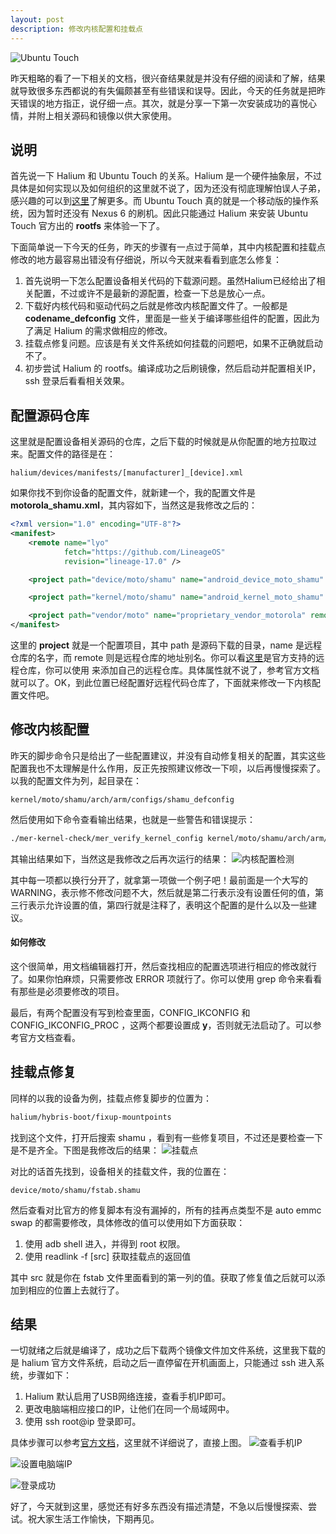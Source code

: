 ```yaml
---
layout: post
description: 修改内核配置和挂载点
---
```


![Ubuntu Touch](https://upload-images.jianshu.io/upload_images/2849484-d59d67bd0cae85eb.jpg?imageMogr2/auto-orient/strip%7CimageView2/2/w/1240)

昨天粗略的看了一下相关的文档，很兴奋结果就是并没有仔细的阅读和了解，结果就导致很多东西都说的有失偏颇甚至有些错误和误导。因此，今天的任务就是把昨天错误的地方指正，说仔细一点。其次，就是分享一下第一次安装成功的喜悦心情，并附上相关源码和镜像以供大家使用。

## 说明
首先说一下 Halium 和 Ubuntu Touch 的关系。Halium 是一个硬件抽象层，不过具体是如何实现以及如何组织的这里就不说了，因为还没有彻底理解怕误人子弟，感兴趣的可以到[这里](https://halium.org/)了解更多。而 Ubuntu Touch 真的就是一个移动版的操作系统，因为暂时还没有 Nexus 6 的刷机。因此只能通过 Halium 来安装 Ubuntu Touch 官方出的 **rootfs** 来体验一下了。

下面简单说一下今天的任务，昨天的步骤有一点过于简单，其中内核配置和挂载点修改的地方最容易出错没有仔细说，所以今天就来看看到底怎么修复：
   1. 首先说明一下怎么配置设备相关代码的下载源问题。虽然Halium已经给出了相关配置，不过或许不是最新的源配置，检查一下总是放心一点。
2. 下载好内核代码和驱动代码之后就是修改内核配置文件了。一般都是 **codename_defconfig** 文件，里面是一些关于编译哪些组件的配置，因此为了满足 Halium 的需求做相应的修改。
3. 挂载点修复问题。应该是有关文件系统如何挂载的问题吧，如果不正确就启动不了。
4. 初步尝试 Halium 的 rootfs。编译成功之后刷镜像，然后启动并配置相关IP，ssh 登录后看看相关效果。

## 配置源码仓库
这里就是配置设备相关源码的仓库，之后下载的时候就是从你配置的地方拉取过来。配置文件的路径是在：
```
halium/devices/manifests/[manufacturer]_[device].xml
```
如果你找不到你设备的配置文件，就新建一个，我的配置文件是 **motorola_shamu.xml**，其内容如下，当然这是我修改之后的：
```xml
<?xml version="1.0" encoding="UTF-8"?>
<manifest>
    <remote name="lyo"
            fetch="https://github.com/LineageOS"
            revision="lineage-17.0" />

    <project path="device/moto/shamu" name="android_device_moto_shamu" remote="los" />

    <project path="kernel/moto/shamu" name="android_kernel_moto_shamu" remote="los" />

    <project path="vendor/moto" name="proprietary_vendor_motorola" remote="them" />
</manifest>
```
这里的 **project** 就是一个配置项目，其中 path 是源码下载的目录，name 是远程仓库的名字，而 remote 则是远程仓库的地址别名。你可以看[这里](https://docs.halium.org/en/latest/porting/get-sources.html#halium-7-1)是官方支持的远程仓库，你可以使用 <remote /> 来添加自己的远程仓库。具体属性就不说了，参考官方文档就可以了。OK，到此位置已经配置好远程代码仓库了，下面就来修改一下内核配置文件吧。

## 修改内核配置
昨天的脚步命令只是给出了一些配置建议，并没有自动修复相关的配置，其实这些配置我也不太理解是什么作用，反正先按照建议修改一下呗，以后再慢慢探索了。以我的配置文件为列，起目录在：
```
kernel/moto/shamu/arch/arm/configs/shamu_defconfig
```
然后使用如下命令查看输出结果，也就是一些警告和错误提示：
```bash
./mer-kernel-check/mer_verify_kernel_config kernel/moto/shamu/arch/arm/configs/shamu_defconfig
```
其输出结果如下，当然这是我修改之后再次运行的结果：
![内核配置检测](https://upload-images.jianshu.io/upload_images/2849484-471e88636e3dec83.png?imageMogr2/auto-orient/strip%7CimageView2/2/w/1240)

其中每一项都以换行分开了，就拿第一项做一个例子吧！最前面是一个大写的 WARNING，表示修不修改问题不大，然后就是第二行表示没有设置任何的值，第三行表示允许设置的值，第四行就是注释了，表明这个配置的是什么以及一些建议。

#### 如何修改
这个很简单，用文档编辑器打开，然后查找相应的配置选项进行相应的修改就行了。如果你怕麻烦，只需要修改 ERROR 项就行了。你可以使用 grep 命令来看看有那些是必须要修改的项目。

最后，有两个配置没有写到检查里面，CONFIG_IKCONFIG 和 CONFIG_IKCONFIG_PROC ，这两个都要设置成 **y**，否则就无法启动了。可以参考官方文档查看。

## 挂载点修复
同样的以我的设备为例，挂载点修复脚步的位置为：
```bash
halium/hybris-boot/fixup-mountpoints
```
找到这个文件，打开后搜索 shamu ，看到有一些修复项目，不过还是要检查一下是不是齐全。下图是我修改后的结果：
![挂载点](https://upload-images.jianshu.io/upload_images/2849484-7d36436a4ef31037.png?imageMogr2/auto-orient/strip%7CimageView2/2/w/1240)

对比的话首先找到，设备相关的挂载文件，我的位置在：
```
device/moto/shamu/fstab.shamu
```
然后查看对比官方的修复脚本有没有漏掉的，所有的挂再点类型不是 auto emmc swap 的都需要修改，具体修改的值可以使用如下方面获取：

1. 使用 adb shell 进入，并得到 root 权限。
2. 使用 readlink -f [src] 获取挂载点的返回值

其中 src 就是你在 fstab 文件里面看到的第一列的值。获取了修复值之后就可以添加到相应的位置上去就行了。

## 结果
一切就绪之后就是编译了，成功之后下载两个镜像文件加文件系统，这里我下载的是 halium 官方文件系统，启动之后一直停留在开机画面上，只能通过 ssh 进入系统，步骤如下：
1.  Halium 默认启用了USB网络连接，查看手机IP即可。
2. 更改电脑端相应接口的IP，让他们在同一个局域网中。
3. 使用 ssh root@ip 登录即可。

具体步骤可以参考[官方文档](https://docs.halium.org/en/latest/porting/debug-build/early-init.html)，这里就不详细说了，直接上图。
![查看手机IP](https://upload-images.jianshu.io/upload_images/2849484-fbbb7527c1f6350e.png?imageMogr2/auto-orient/strip%7CimageView2/2/w/1240)

![设置电脑端IP](https://upload-images.jianshu.io/upload_images/2849484-003f4dd472b1c980.png?imageMogr2/auto-orient/strip%7CimageView2/2/w/1240)

![登录成功](https://upload-images.jianshu.io/upload_images/2849484-ceab890251f60477.png?imageMogr2/auto-orient/strip%7CimageView2/2/w/1240)

好了，今天就到这里，感觉还有好多东西没有描述清楚，不急以后慢慢探索、尝试。祝大家生活工作愉快，下期再见。
